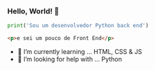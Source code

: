 ### Hello, World! 👋
```python
print('Sou um desenvolvedor Python back end')
```
```html
<p>e sei um pouco de Front End</p>
```
- 🌱 I’m currently learning ... HTML, CSS & JS
- 🤔 I’m looking for help with ... Python


<!--
**henriquelmeeee/henriquelmeeee** is a ✨ _special_ ✨ repository because its `README.md` (this file) appears on your GitHub profile.

Here are some ideas to get you started:

- 🔭 I’m currently working on ...
- 🌱 I’m currently learning ...
- 👯 I’m looking to collaborate on ...
- 🤔 I’m looking for help with ...
- 💬 Ask me about ...
- 📫 How to reach me: ...
- 😄 Pronouns: ...
- ⚡ Fun fact: ...
-->
